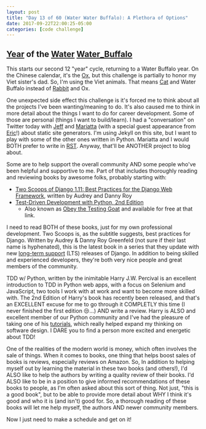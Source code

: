 ```yaml
---
layout: post
title: "Day 13 of 60 (Water Water Buffalo): A Plethora of Options"
date: 2017-09-22T22:00:25-05:00
categories: [code challenge]
---
```

## [Year](https://en.wikipedia.org/wiki/Chinese_zodiac#Years) of the [Water](https://en.wikipedia.org/wiki/Water_(Wu_Xing)) [Water_Buffalo](https://en.wikipedia.org/wiki/Water_buffalo_(zodiac))
This starts our second 12 "year" cycle, returning to a Water Buffalo year. On the Chinese calendar, it's the [Ox](https://en.wikipedia.org/wiki/Ox_(zodiac)), but this challenge is partially to honor my Viet sister's dad. So, I'm using the Viet animals. That means [Cat](https://en.wikipedia.org/wiki/Cat_(zodiac)) and Water Buffalo instead of [Rabbit](https://en.wikipedia.org/wiki/Rabbit_(zodiac)) and Ox.

One unexpected side effect this challenge is it's forced me to think about all the projects I've been wanting/meaning to do. It's also caused me to think in more detail about the things I want to do for career development. Some of those are personal (things I want to build/learn). I had a "conversation" on Twitter today with [Jeff](https://twitter.com/webology) and [Mariatta](https://twitter.com/mariatta) (with a special guest appearance from [Eric](https://twitter.com/ericholscher)!) about static site generators. I'm using Jekyll on this site, but I want to play with some of the other ones written in Python. Mariatta and I would BOTH prefer to write in [RST](http://docutils.sourceforge.net/rst.html). Anyway, that'll be ANOTHER project to blog about.

Some are to help support the overall community AND some people who've been helpful and supportive to me. Part of that includes thoroughly reading and reviewing books by awesome folks, probably starting with:

+  [Two Scoops of Django 1.11: Best Practices for the Django Web Framework](https://www.amazon.com/Two-Scoops-Django-1-11-Practices/dp/0692915729/), written by Audrey and Danny Roy
+  [Test-Driven Development with Python, 2nd Edition](https://www.amazon.com/Test-Driven-Development-Python-Selenium-JavaScript/dp/1491958707/ref=as_li_ss_tl?ie=UTF8&qid=1502337604&sr=8-1&keywords=tdd+python&linkCode=sl1&tag=obethetesgoa-20&linkId=27370c3e098a338fdadacdeaad2c24c7)
    *  Also known as [Obey the Testing Goat](http://www.obeythetestinggoat.com/pages/book.html) and available for free at that link.

I need to read BOTH of these books, just for my own professional development. Two Scoops is, as the subtitle suggests, best practices for Django. Written by Audrey & Danny Roy Greenfeld (not sure if their last name is hyphenated), this is the latest book in a series that they update with new [long-term support](https://www.djangoproject.com/download/#supported-versions) (LTS) releases of Django. In addition to being skilled and experienced developers, they're both very nice people and great members of the community.

TDD w/ Python, written by the inimitable Harry J.W. Percival is an excellent introduction to TDD in Python web apps, with a focus on Selenium and JavaScript, two tools I work with at work and want to become more skilled with. The 2nd Edition of Harry's book has recently been released, and that's an EXCELLENT excuse for me to go through it COMPLETLY this time (I never finished the first edition 😒...) AND write a review. Harry is ALSO and excellent member of our Python community and I've had the pleasure of taking one of his [tutorials](https://us.pycon.org/2016/schedule/presentation/1713/), which really helped expand my thinking on software design. I DARE you to find a person more excited and energetic about TDD!

One of the realities of the modern world is money, which often involves the sale of things. When it comes to books, one thing that helps boost sales of books is reviews, especially reviews on Amazon. So, In addition to helping myself out by learning the material in these two books (and others!), I'd ALSO like to help the authors by writing a quality review of their books. I'd ALSO like to be in a position to give informed recommendations of these books to people, as I'm often asked about this sort of thing. Not just, "this is a good book", but to be able to provide more detail about WHY I think it's good and who it is (and isn't) good for. So, a thorough reading of these books will let me help myself, the authors AND newer community members.

Now I just need to make a schedule and get on it!